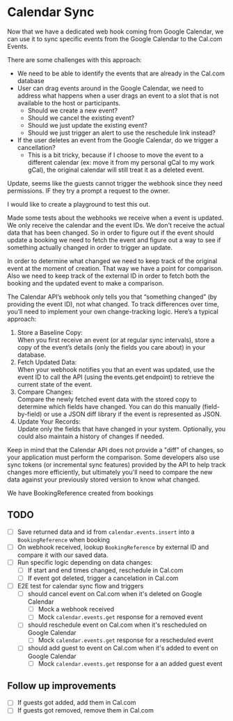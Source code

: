 # Calendar Sync

Now that we have a dedicated web hook coming from Google Calendar, we can use it to sync specific events from the Google Calendar to the Cal.com Events.

There are some challenges with this approach:

- We need to be able to identify the events that are already in the Cal.com database
- User can drag events around in the Google Calendar, we need to address what happens when a user drags an event to a slot that is not available to the host or participants.
  - Should we create a new event?
  - Should we cancel the existing event?
  - Should we just update the existing event?
  - Should we just trigger an alert to use the reschedule link instead?
- If the user deletes an event from the Google Calendar, do we trigger a cancellation?
  - This is a bit tricky, because if I choose to move the event to a different calendar (ex: move it from my personal gCal to my work gCal), the original calendar will still treat it as a deleted event.

Update, seems like the guests cannot trigger the webhook since they need permissions. IF they try a prompt a request to the owner.

I would like to create a playground to test this out.

Made some tests about the webhooks we receive when a event is updated. We only receive the calendar and the event IDs. We don't receive the actual data that has been changed. So in order to figure out if the event should update a booking we need to fetch the event and figure out a way to see if something actually changed in order to trigger an update.

In order to determine what changed we need to keep track of the original event at the moment of creation. That way we have a point for comparison. Also we need to keep track of the external ID in order to fetch both the booking and the updated event to make a comparison.

The Calendar API’s webhook only tells you that “something changed” (by providing the event ID), not what changed. To track differences over time, you’ll need to implement your own change-tracking logic. Here’s a typical approach:

1. Store a Baseline Copy:\
   When you first receive an event (or at regular sync intervals), store a copy of the event’s details (only the fields you care about) in your database.
2. Fetch Updated Data:\
   When your webhook notifies you that an event was updated, use the event ID to call the API (using the events.get endpoint) to retrieve the current state of the event.
3. Compare Changes:\
   Compare the newly fetched event data with the stored copy to determine which fields have changed. You can do this manually (field-by-field) or use a JSON diff library if the event is represented as JSON.
4. Update Your Records:\
   Update only the fields that have changed in your system. Optionally, you could also maintain a history of changes if needed.

Keep in mind that the Calendar API does not provide a "diff" of changes, so your application must perform the comparison. Some developers also use sync tokens (or incremental sync features) provided by the API to help track changes more efficiently, but ultimately you'll need to compare the new data against your previously stored version to know what changed.

We have BookingReference created from bookings

## TODO

- [ ] Save returned data and id from `calendar.events.insert` into a `BookingReference` when booking
- [ ] On webhook received, lookup `BookingReference` by external ID and compare it with our saved data.
- [ ] Run specific logic depending on data changes:
  - [ ] If start and end times changed, reschedule in Cal.com
  - [ ] If event got deleted, trigger a cancelation in Cal.com
- [ ] E2E test for calendar sync flow and triggers
  - [ ] should cancel event on Cal.com when it's deleted on Google Calendar
    - [ ] Mock a webhook received
    - [ ] Mock `calendar.events.get` response for a removed event
  - [ ] should reschedule event on Cal.com when it's rescheduled on Google Calendar
    - [ ] Mock `calendar.events.get` response for a rescheduled event
  - [ ] should add guest to event on Cal.com when it's added to event on Google Calendar
    - [ ] Mock `calendar.events.get` response for a an added guest event

## Follow up improvements

- [ ] If guests got added, add them in Cal.com
- [ ] If guests got removed, remove them in Cal.com

